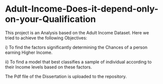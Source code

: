 # Adult-Income-Does-it-depend-only-on-your-Qualification

This project is an Analysis based on the Adult Income Dataset. Here we tried to achieve the following Objectives:

i) To find the factors significantly determining the Chances of a person earning 
Higher Income.

ii) To find a model that best classifies a sample of individual according to their 
Income levels based on these factors.

The Pdf file of the Dissertation is uploaded to the repository.
